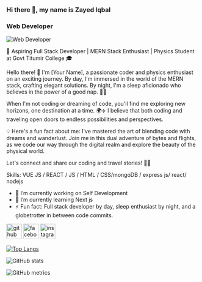 ### Hi there 👋, my name is Zayed Iqbal
### Web Developer
![Web Developer](https://i.ibb.co/pK6rTxm/IMG-20230225-143542.jpg)

🚀 Aspiring Full Stack Developer | MERN Stack Enthusiast | Physics Student at Govt Titumir College 🎓

Hello there! 👋 I'm [Your Name], a passionate coder and physics enthusiast on an exciting journey. By day, I'm immersed in the world of the MERN stack, crafting elegant solutions. By night, I'm a sleep aficionado who believes in the power of a good nap. 🛌✨

When I'm not coding or dreaming of code, you'll find me exploring new horizons, one destination at a time. 🌍✈️ I believe that both coding and traveling open doors to endless possibilities and perspectives.

💡 Here's a fun fact about me: I've mastered the art of blending code with dreams and wanderlust. Join me in this dual adventure of bytes and flights, as we code our way through the digital realm and explore the beauty of the physical world.

Let's connect and share our coding and travel stories! 🚀🌟



Skills: VUE JS / REACT / JS / HTML / CSS/mongoDB / express js/ react/ nodejs 

- 🔭 I’m currently working on Self Development 
- 🌱 I’m currently learning Next js 
- ⚡ Fun fact: Full stack developer by day, sleep enthusiast by night, and a globetrotter in between code commits. 


[<img src='https://cdn.jsdelivr.net/npm/simple-icons@3.0.1/icons/github.svg' alt='github' height='40'>](https://github.com/https://github.com/ZxAYED)  [<img src='https://cdn.jsdelivr.net/npm/simple-icons@3.0.1/icons/facebook.svg' alt='facebook' height='40'>](https://www.facebook.com/https://www.facebook.com/profile.php?id=100069563060364&ref=xav_ig_profile_web)  [<img src='https://cdn.jsdelivr.net/npm/simple-icons@3.0.1/icons/instagram.svg' alt='instagram' height='40'>](https://www.instagram.com/https://www.instagram.com/zzayed0?fbclid=IwAR3KwD7S3izPR0_qSP6mrV7nIp1lsSMFplvJ0B6C5usXHo3Su3B9wVNxNiM/)  

[![Top Langs](https://github-readme-stats.vercel.app/api/top-langs/?username=https://github.com/ZxAYED)](https://github.com/anuraghazra/github-readme-stats)

![GitHub stats](https://github-readme-stats.vercel.app/api?username=https://github.com/ZxAYED&show_icons=true)  

![GitHub metrics](https://metrics.lecoq.io/https://github.com/ZxAYED)  


